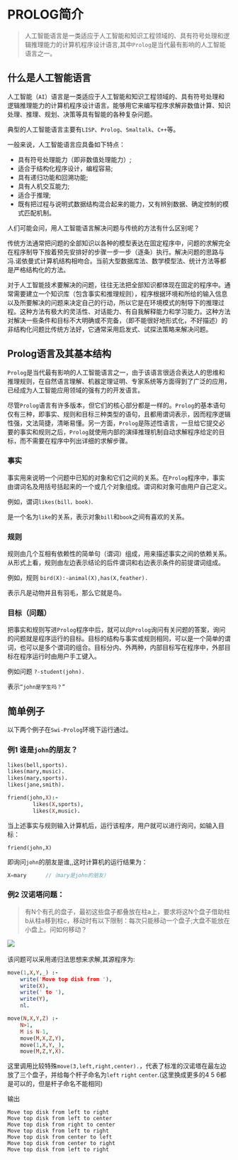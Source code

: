 # PROLOG简介

> 人工智能语言是一类适应于人工智能和知识工程领域的、具有符号处理和逻辑推理能力的计算机程序设计语言,其中`Prolog`是当代最有影响的人工智能语言之一。

## 什么是人工智能语言
人工智能（`AI`）语言是一类适应于人工智能和知识工程领域的、具有符号处理和逻辑推理能力的计算机程序设计语言。能够用它来编写程序求解非数值计算、知识处理、推理、规划、决策等具有智能的各种复杂问题。

典型的人工智能语言主要有`LISP`、`Prolog`、`Smaltalk`、`C++`等。

一般来说，人工智能语言应具备如下特点：
- 具有符号处理能力（即非数值处理能力）; 
- 适合于结构化程序设计，编程容易; 
- 具有递归功能和回溯功能; 
- 具有人机交互能力; 
- 适合于推理; 
- 既有把过程与说明式数据结构混合起来的能力，又有辨别数据、确定控制的模式匹配机制。 

人们可能会问，用人工智能语言解决问题与传统的方法有什么区别呢？

传统方法通常把问题的全部知识以各种的模型表达在固定程序中，问题的求解完全在程序制导下按着预先安排好的步骤一步一步（逐条）执行。解决问题的思路与冯.诺依曼式计算机结构相吻合。当前大型数据库法、数学模型法、统计方法等都是严格结构化的方法。

对于人工智能技术要解决的问题，往往无法把全部知识都体现在固定的程序中。通常需要建立一个知识库（包含事实和推理规则），程序根据环境和所给的输入信息以及所要解决的问题来决定自己的行动，所以它是在环境模式的制导下的推理过程。这种方法有极大的灵活性、对话能力、有自我解释能力和学习能力。这种方法对解决一些条件和目标不大明确或不完备，（即不能很好地形式化，不好描述）的非结构化问题比传统方法好，它通常采用启发式、试探法策略来解决问题。

## Prolog语言及其基本结构
`Prolog`是当代最有影响的人工智能语言之一，由于该语言很适合表达人的思维和推理规则，在自然语言理解、机器定理证明、专家系统等方面得到了广泛的应用，已经成为人工智能应用领域的强有力的开发语言。

尽管`Prolog`语言有许多版本，但它们的核心部分都是一样的。`Prolog`的基本语句仅有三种，即事实、规则和目标三种类型的语句，且都用谓词表示，因而程序逻辑性强，文法简捷，清晰易懂。另一方面，`Prolog`是陈述性语言，一旦给它提交必要的事实和规则之后，`Prolog`就使用内部的演绎推理机制自动求解程序给定的目标，而不需要在程序中列出详细的求解步骤。

### 事实
事实用来说明一个问题中已知的对象和它们之间的关系。在`Prolog`程序中，事实由谓词名及用括号括起来的一个或几个对象组成。谓词和对象可由用户自己定义。

例如，谓词`likes(bill，book)`.

是一个名为`like`的关系，表示对象`bill`和`book`之间有喜欢的关系。

### 规则
规则由几个互相有依赖性的简单句（谓词）组成，用来描述事实之间的依赖关系。从形式上看，规则由左边表示结论的后件谓词和右边表示条件的前提谓词组成。

例如，规则 `bird(X):-animal(X),has(X,feather).`

表示凡是动物并且有羽毛，那么它就是鸟。

### 目标（问题）
把事实和规则写进`Prolog`程序中后，就可以向`Prolog`询问有关问题的答案，询问的问题就是程序运行的目标。目标的结构与事实或规则相同，可以是一个简单的谓词，也可以是多个谓词的组合。目标分内、外两种，内部目标写在程序中，外部目标在程序运行时由用户手工键入。

例如问题 `?-student(john).`

表示`“john是学生吗？”`

## 简单例子
以下两个例子在`Swi-Prolog`环境下运行通过。

### 例1 谁是`john`的朋友？

```prolog
likes(bell,sports).         
likes(mary,music).
likes(mary,sports).
likes(jane,smith).

friend(john,X):-            
        likes(X,sports),
        likes(X,music).
```
当上述事实与规则输入计算机后，运行该程序，用户就可以进行询问，如输入目标：

`friend(john,X) `

即询问`john`的朋友是谁,,这时计算机的运行结果为：
```js
X=mary      //（mary是john的朋友）
```

### 例2 汉诺塔问题：

> 有N个有孔的盘子，最初这些盘子都叠放在柱a上，要求将这N个盘子借助柱b从柱a移到柱c，移动时有以下限制：每次只能移动一个盘子;大盘不能放在小盘上。问如何移动？

![](https://www.cpp.edu/~jrfisher/www/prolog_tutorial/f2_3.gif)
 

该问题可以采用递归法思想来求解,其源程序为:
```prolog
move(1,X,Y,_) :-  
    write('Move top disk from '), 
    write(X), 
    write(' to '), 
    write(Y), 
    nl. 

move(N,X,Y,Z) :- 
    N>1, 
    M is N-1, 
    move(M,X,Z,Y), 
    move(1,X,Y,_), 
    move(M,Z,Y,X).  
```

这里调用比较特殊`move(3,left,right,center).`，代表了标准的汉诺塔在最左边放了三个盘子，并给每个杆子命名为`left` `right` `center`.(这里换成更多的4 5 6都是可以的，但是杆子命名不能相同)

输出
```
Move top disk from left to right
Move top disk from left to center
Move top disk from right to center
Move top disk from left to right
Move top disk from center to left
Move top disk from center to right
Move top disk from left to right
```
